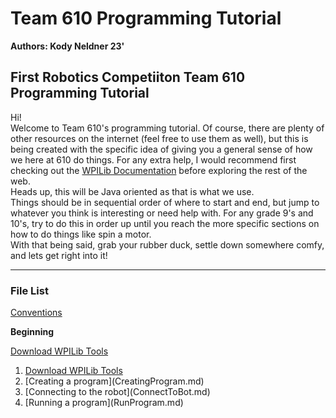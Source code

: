 # Team 610 Programming Tutorial
<b>Authors: Kody Neldner 23'</b>

<h2>First Robotics Competiiton Team 610 Programming Tutorial</h2>

Hi!<br>
Welcome to Team 610's programming tutorial. Of course, there are plenty of other resources on the internet (feel free to use them as well), but this is being created with the specific idea of giving you a general sense of how we here at 610 do things. For any extra help, I would recommend first checking out the [WPILib Documentation](https://docs.wpilib.org/en/stable/index.html) before exploring the rest of the web.<br>
Heads up, this will be Java oriented as that is what we use.<br>
Things should be in sequential order of where to start and end, but jump to whatever you think is interesting or need help with. For any grade 9's and 10's, try to do this in order up until you reach the more specific sections on how to do things like spin a motor.<br>
With that being said, grab your rubber duck, settle down somewhere comfy, and lets get right into it!

---
<h3>File List</h3>

[Conventions](Conventions.md)

<b>Beginning</b>

[Download WPILib Tools](Download.md)

<ol>
    <li><a href="Download.md">Download WPILib Tools</a></li>
    <li>[Creating a program](CreatingProgram.md)</li>
    <li>[Connecting to the robot](ConnectToBot.md)</li>
    <li>[Running a program](RunProgram.md)</li>
</ol>